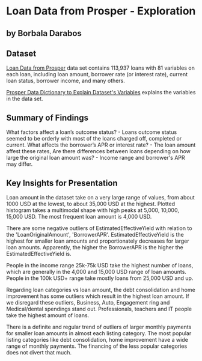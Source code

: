 # Loan Data from Prosper - Exploration
## by Borbala Darabos


## Dataset

[Loan Data from Prosper](https://www.google.com/url?q=https://s3.amazonaws.com/udacity-hosted-downloads/ud651/prosperLoanData.csv&sa=D&ust=1554486256021000) data set contains 113,937 loans with 81 variables on each loan, including loan amount, borrower rate (or interest rate), current loan status, borrower income, and many others.

[Prosper Data Dictionary to Explain Dataset's Variables](https://docs.google.com/spreadsheets/d/1gDyi_L4UvIrLTEC6Wri5nbaMmkGmLQBk-Yx3z0XDEtI/edit#gid=0) explains the variables in the data set.


## Summary of Findings

What factors affect a loan’s outcome status? - Loans outcome status seemed to be orderly with most of the loans charged off, completed or current.
What affects the borrower’s APR or interest rate? - The loan amount affest these rates,
Are there differences between loans depending on how large the original loan amount was? - Income range and borrower's APR may differ.

## Key Insights for Presentation

Loan amount in the dataset take on a very large range of values, from about 1000 USD at the lowest, to about 35,000 USD at the highest. Plotted histogram takes a multimodal shape with high peaks at 5,000, 10,000, 15,000 USD. The most frequent loan amount is 4,000 USD.

There are some negative outliers of EstimatedEffectiveYield with relation to the 'LoanOriginalAmount', 'BorrowerAPR'. EstimatedEffectiveYield is the highest for smaller loan amounts and proportionately decreases for larger loan amounts. Apparently, the higher the BorrowerAPR is the higher the EstimatedEffectiveYield is.

People in the income range 25k-75k USD take the highest number of loans, which are generally in the 4,000 and 15,000 USD range of loan amounts. People in the 100k USD+ range take mostly loans from  25,000 USD and up.

Regarding loan categories vs loan amount, the debt consolidation and home improvement has some outliers which result in the highest loan amount. If we disregard these outliers, Business, Auto, Engagement ring and Medical/dental spendings stand out. Professionals, teachers and IT people take the highest amount of loans.

There is a definite and regular trend of outliers of larger monthly payments for smaller loan amounts in almost each listing category. The most popular listing categories like debt consolidation, home improvement have a wide range of monthly payments. The financing of the less popular categories does not divert that much. 